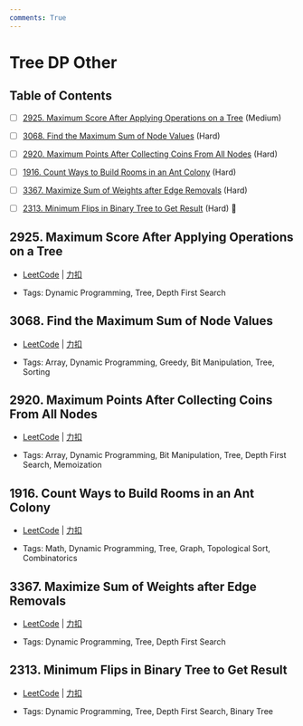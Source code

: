 ```yaml
---
comments: True
---
```


# Tree DP Other

## Table of Contents

- [ ] [2925. Maximum Score After Applying Operations on a Tree](#2925-maximum-score-after-applying-operations-on-a-tree) (Medium)
- [ ] [3068. Find the Maximum Sum of Node Values](#3068-find-the-maximum-sum-of-node-values) (Hard)
- [ ] [2920. Maximum Points After Collecting Coins From All Nodes](#2920-maximum-points-after-collecting-coins-from-all-nodes) (Hard)
- [ ] [1916. Count Ways to Build Rooms in an Ant Colony](#1916-count-ways-to-build-rooms-in-an-ant-colony) (Hard)
- [ ] [3367. Maximize Sum of Weights after Edge Removals](#3367-maximize-sum-of-weights-after-edge-removals) (Hard)
- [ ] [2313. Minimum Flips in Binary Tree to Get Result](#2313-minimum-flips-in-binary-tree-to-get-result) (Hard) 👑


## 2925. Maximum Score After Applying Operations on a Tree

-    [LeetCode](https://leetcode.com/problems/maximum-score-after-applying-operations-on-a-tree/) | [力扣](https://leetcode.cn/problems/maximum-score-after-applying-operations-on-a-tree/)

-   Tags: Dynamic Programming, Tree, Depth First Search



## 3068. Find the Maximum Sum of Node Values

-    [LeetCode](https://leetcode.com/problems/find-the-maximum-sum-of-node-values/) | [力扣](https://leetcode.cn/problems/find-the-maximum-sum-of-node-values/)

-   Tags: Array, Dynamic Programming, Greedy, Bit Manipulation, Tree, Sorting



## 2920. Maximum Points After Collecting Coins From All Nodes

-    [LeetCode](https://leetcode.com/problems/maximum-points-after-collecting-coins-from-all-nodes/) | [力扣](https://leetcode.cn/problems/maximum-points-after-collecting-coins-from-all-nodes/)

-   Tags: Array, Dynamic Programming, Bit Manipulation, Tree, Depth First Search, Memoization



## 1916. Count Ways to Build Rooms in an Ant Colony

-    [LeetCode](https://leetcode.com/problems/count-ways-to-build-rooms-in-an-ant-colony/) | [力扣](https://leetcode.cn/problems/count-ways-to-build-rooms-in-an-ant-colony/)

-   Tags: Math, Dynamic Programming, Tree, Graph, Topological Sort, Combinatorics



## 3367. Maximize Sum of Weights after Edge Removals

-    [LeetCode](https://leetcode.com/problems/maximize-sum-of-weights-after-edge-removals/) | [力扣](https://leetcode.cn/problems/maximize-sum-of-weights-after-edge-removals/)

-   Tags: Dynamic Programming, Tree, Depth First Search



## 2313. Minimum Flips in Binary Tree to Get Result

-    [LeetCode](https://leetcode.com/problems/minimum-flips-in-binary-tree-to-get-result/) | [力扣](https://leetcode.cn/problems/minimum-flips-in-binary-tree-to-get-result/)

-   Tags: Dynamic Programming, Tree, Depth First Search, Binary Tree



